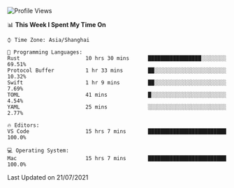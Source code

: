 <!--START_SECTION:waka-->
![Profile Views](http://img.shields.io/badge/Profile%20Views-2-blue)

📊 **This Week I Spent My Time On** 

```text
⌚︎ Time Zone: Asia/Shanghai

💬 Programming Languages: 
Rust                     10 hrs 30 mins      █████████████████░░░░░░░░   69.51% 
Protocol Buffer          1 hr 33 mins        ██░░░░░░░░░░░░░░░░░░░░░░░   10.32% 
Swift                    1 hr 9 mins         ██░░░░░░░░░░░░░░░░░░░░░░░   7.69% 
TOML                     41 mins             █░░░░░░░░░░░░░░░░░░░░░░░░   4.54% 
YAML                     25 mins             ░░░░░░░░░░░░░░░░░░░░░░░░░   2.77%

🔥 Editors: 
VS Code                  15 hrs 7 mins       █████████████████████████   100.0%

💻 Operating System: 
Mac                      15 hrs 7 mins       █████████████████████████   100.0%

```


 Last Updated on 21/07/2021
<!--END_SECTION:waka-->
